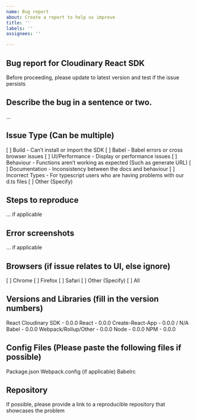 ```yaml
---
name: Bug report
about: Create a report to help us improve
title: ''
labels: ''
assignees: ''

---
```


## Bug report for Cloudinary React SDK
Before proceeding, please update to latest version and test if the issue persists

## Describe the bug in a sentence or two.
…

## Issue Type (Can be multiple)
[ ] Build - Can’t install or import the SDK
[ ] Babel - Babel errors or cross browser issues
[ ] UI/Performance - Display or performance issues
[ ] Behaviour - Functions aren’t working as expected (Such as generate URL)
[ ] Documentation - Inconsistency between the docs and behaviour
[ ] Incorrect Types - For typescript users who are having problems with our d.ts files
[ ] Other (Specify)

## Steps to reproduce
… if applicable

## Error screenshots
… if applicable

## Browsers (if issue relates to UI, else ignore)
[ ] Chrome
[ ] Firefox
[ ] Safari
[ ] Other (Specify)
[ ] All


## Versions and Libraries (fill in the version numbers)
React Cloudinary SDK - 0.0.0
React - 0.0.0
Create-React-App - 0.0.0 / N/A
Babel - 0.0.0
Webpack/Rollup/Other - 0.0.0
Node - 0.0.0
NPM - 0.0.0

## Config Files (Please paste the following files if possible)
Package.json
Webpack.config (if applicable)
Babelrc

## Repository
If possible, please provide a link to a reproducible repository that showcases the problem
